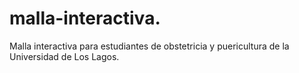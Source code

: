 # malla-interactiva.
Malla interactiva para estudiantes de obstetricia y puericultura de la Universidad de Los Lagos.
